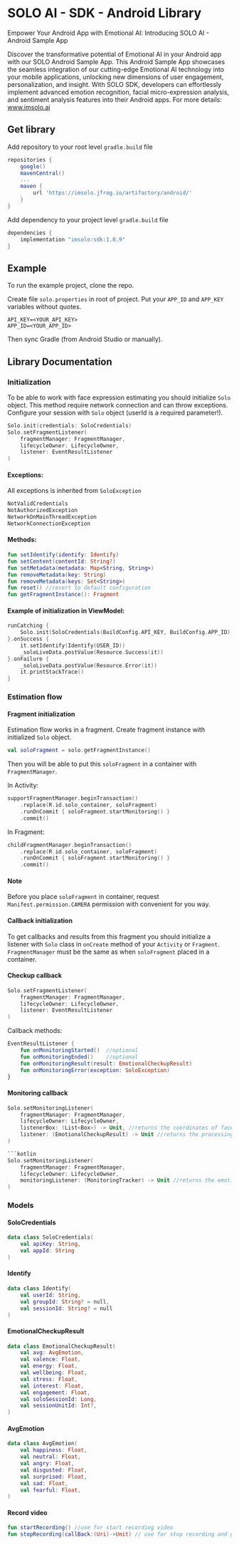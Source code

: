 # SOLO AI - SDK - Android Library
Empower Your Android App with Emotional AI: Introducing SOLO AI - Android Sample App

Discover the transformative potential of Emotional AI in your Android app with our SOLO Android Sample App.
This Android Sample App showcases the seamless integration of our cutting-edge Emotional AI technology into your mobile applications, unlocking new dimensions of user engagement, personalization, and insight.
With SOLO SDK, developers can effortlessly implement advanced emotion recognition, facial micro-expression analysis, and sentiment analysis features into their Android apps.
For more details: www.imsolo.ai 

## Get library

Add repository to your root level `gradle.build` file

```gradle
repositories {
    google()
    mavenCentral()
    ...
    maven {
        url 'https://imsolo.jfrog.io/artifactory/android/'
    }
}
```

Add dependency to your project level `gradle.build` file

```gradle
dependencies {
    implementation "imsolo:sdk:1.0.9"
}
```

## Example

To run the example project, clone the repo.

Create file `solo.properties` in root of project.
Put your `APP_ID` and `APP_KEY` variables without quotes.

```text
API_KEY=<YOUR_API_KEY>
APP_ID=<YOUR_APP_ID>
```

Then sync Gradle (from Android Studio or manually).

## Library Documentation

### Initialization

To be able to work with face expression estimating you should
initialize `Solo` object.
This method require network connection and can throw exceptions.
Configure your session with `Solo` object
(userId is a required parameter!).

```kotlin
Solo.init(credentials: SoloCredentials)
Solo.setFragmentListener(
    fragmentManager: FragmentManager,
    lifecycleOwner: LifecycleOwner,
    listener: EventResultListener
)
```

#### Exceptions:
All exceptions is inherited from `SoloException`
```kotlin
NotValidCredentials
NotAuthorizedException
NetworkOnMainThreadException
NetworkConnectionException
```

#### Methods:
```kotlin
fun setIdentify(identify: Identify)
fun setContent(contentId: String?)
fun setMetadata(metadata: Map<String, String>)
fun removeMetadata(key: String)
fun removeMetadata(keys: Set<String>)
fun reset() //revert to default configuration
fun getFragmentInstance(): Fragment
```

#### Example of initialization in ViewModel:

```kotlin
runCatching {
    Solo.init(SoloCredentials(BuildConfig.API_KEY, BuildConfig.APP_ID))
}.onSuccess {
    it.setIdentify(Identify(USER_ID))
    _soloLiveData.postValue(Resource.Success(it))
}.onFailure {
    _soloLiveData.postValue(Resource.Error(it))
    it.printStackTrace()
}
```

### Estimation flow

#### Fragment initialization

Estimation flow works in a fragment. Create fragment instance
with initialized `Solo` object.

```kotlin
val soloFragment = solo.getFragmentInstance()
```

Then you will be able to put this `soloFragment` in a container with `FragmentManager`.

In Activity:
```kotlin
supportFragmentManager.beginTransaction()
    .replace(R.id.solo_container, soloFragment)
    .runOnCommit { soloFragment.startMonitoring() }
    .commit()
```

In Fragment:
```kotlin
childFragmentManager.beginTransaction()
    .replace(R.id.solo_container, soloFragment)
    .runOnCommit { soloFragment.startMonitoring() }
    .commit()
```
#### Note
Before you place `soloFragment` in container,
request `Manifest.permission.CAMERA` permission with
convenient for you way.

#### Callback initialization
To get callbacks and results from this fragment
you should initialize a listener with `Solo` class
in `onCreate` method of your `Activity` or `Fragment`.
`FragmentManager` must be the same as when `soloFragment`
placed in a container.

#### Checkup callback

```kotlin
Solo.setFragmentListener(
    fragmentManager: FragmentManager,
    lifecycleOwner: LifecycleOwner,
    listener: EventResultListener
)
```

Callback methods:

```kotlin
EventResultListener {
    fun onMonitoringStarted()  //optional
    fun onMonitoringEnded()    //optional
    fun onMonitoringResult(result: EmotionalCheckupResult)
    fun onMonitoringError(exception: SoloException)
}
```

#### Monitoring callback
```kotlin
Solo.setMonitoringListener(
    fragmentManager: FragmentManager,
    lifecycleOwner: LifecycleOwner,
    listenerBox: (List<Box>) -> Unit, //returns the coordinates of faces
    listener: (EmotionalCheckupResult) -> Unit //returns the processing result from the server
)

```kotlin
Solo.setMonitoringListener(
    fragmentManager: FragmentManager,
    lifecycleOwner: LifecycleOwner,
    monitoringListener: (MonitoringTracker) -> Unit //returns the emotion result for each image frame
)
```

### Models

#### SoloCredentials
```kotlin
data class SoloCredentials(
    val apiKey: String,
    val appId: String
)
```

#### Identify
```kotlin
data class Identify(
    val userId: String,
    val groupId: String? = null,
    val sessionId: String? = null
)
```

#### EmotionalCheckupResult
```kotlin
data class EmotionalCheckupResult(
    val avg: AvgEmotion,
    val valence: Float,
    val energy: Float,
    val wellbeing: Float,
    val stress: Float,
    val interest: Float,
    val engagement: Float,
    val soloSessionId: Long,
    val sessionUnitId: Int?,
)
```

#### AvgEmotion
```kotlin
data class AvgEmotion(
    val happiness: Float,
    val neutral: Float,
    val angry: Float,
    val disgusted: Float,
    val surprised: Float,
    val sad: Float,
    val fearful: Float,
)
```

#### Record video
```kotlin
fun startRecording() //use for start recording video
fun stopRecording(callBack:(Uri)->Unit) // use for stop recording and get path
```
